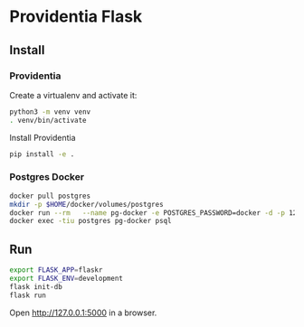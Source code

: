 # Providentia Flask

## Install

### Providentia

Create a virtualenv and activate it:
```bash
python3 -m venv venv
. venv/bin/activate
```
Install Providentia
```bash
pip install -e .
```

### Postgres Docker
```bash
docker pull postgres
mkdir -p $HOME/docker/volumes/postgres
docker run --rm   --name pg-docker -e POSTGRES_PASSWORD=docker -d -p 127.0.0.1:5432:5432 -v $HOME/docker/volumes/postgres:/var/lib/postgresql/data  postgres
docker exec -tiu postgres pg-docker psql
```

## Run
```bash
export FLASK_APP=flaskr
export FLASK_ENV=development
flask init-db 
flask run
```
Open http://127.0.0.1:5000 in a browser.
